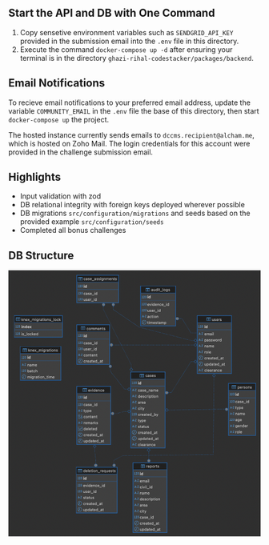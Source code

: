 ## Start the API and DB with One Command
1. Copy sensetive environment variables such as `SENDGRID_API_KEY` provided in the submission email into the `.env` file in this directory.
2. Execute the command `docker-compose up -d` after ensuring your terminal is in the directory `ghazi-rihal-codestacker/packages/backend`.

## Email Notifications
To recieve email notifications to your preferred email address, update the variable `COMMUNITY_EMAIL` in the `.env` file the base of this directory, then start `docker-compose up` the project.

The hosted instance currently sends emails to `dccms.recipient@alcham.me`, which is hosted on Zoho Mail. The login credentials for this account were provided in the challenge submission email.

## Highlights
- Input validation with zod
- DB relational integrity with foreign keys deployed wherever possible
- DB migrations `src/configuration/migrations` and seeds based on the provided example `src/configuration/seeds`
- Completed all bonus challenges

## DB Structure

![Database Structure](./src/configuration/assets/dbStructure.png)